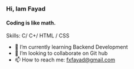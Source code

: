 ###  Hi, Iam Fayad
#### Coding is like math.

Skills: C/ C+/ HTML / CSS

- 🌱 I’m currently learning Backend Development 
- 👯 I’m looking to collaborate on Git hub 
- 📫 How to reach me: fxfayad@gmail.com 


